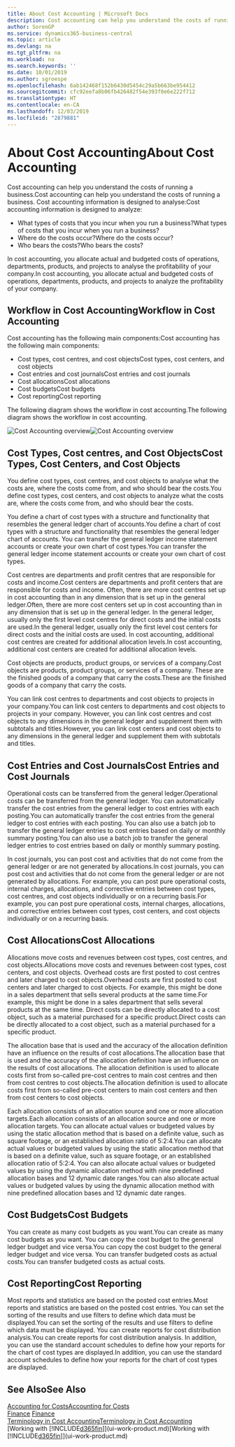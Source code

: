```yaml
---
title: About Cost Accounting | Microsoft Docs
description: Cost accounting can help you understand the costs of running a business.
author: SorenGP
ms.service: dynamics365-business-central
ms.topic: article
ms.devlang: na
ms.tgt_pltfrm: na
ms.workload: na
ms.search.keywords: ''
ms.date: 10/01/2019
ms.author: sgroespe
ms.openlocfilehash: 6ab142468f152b6430d5454c29a5b663be954412
ms.sourcegitcommit: cfc92eefa8b06fb426482f54e393f0e6e222f712
ms.translationtype: HT
ms.contentlocale: en-CA
ms.lasthandoff: 12/03/2019
ms.locfileid: "2879881"
---
```

# <a name="about-cost-accounting"></a><span data-ttu-id="03212-103">About Cost Accounting</span><span class="sxs-lookup"><span data-stu-id="03212-103">About Cost Accounting</span></span>
<span data-ttu-id="03212-104">Cost accounting can help you understand the costs of running a business.</span><span class="sxs-lookup"><span data-stu-id="03212-104">Cost accounting can help you understand the costs of running a business.</span></span> <span data-ttu-id="03212-105">Cost accounting information is designed to analyse:</span><span class="sxs-lookup"><span data-stu-id="03212-105">Cost accounting information is designed to analyze:</span></span>  

-   <span data-ttu-id="03212-106">What types of costs that you incur when you run a business?</span><span class="sxs-lookup"><span data-stu-id="03212-106">What types of costs that you incur when you run a business?</span></span>  
-   <span data-ttu-id="03212-107">Where do the costs occur?</span><span class="sxs-lookup"><span data-stu-id="03212-107">Where do the costs occur?</span></span>  
-   <span data-ttu-id="03212-108">Who bears the costs?</span><span class="sxs-lookup"><span data-stu-id="03212-108">Who bears the costs?</span></span>  

<span data-ttu-id="03212-109">In cost accounting, you allocate actual and budgeted costs of operations, departments, products, and projects to analyse the profitability of your company.</span><span class="sxs-lookup"><span data-stu-id="03212-109">In cost accounting, you allocate actual and budgeted costs of operations, departments, products, and projects to analyze the profitability of your company.</span></span>  

## <a name="workflow-in-cost-accounting"></a><span data-ttu-id="03212-110">Workflow in Cost Accounting</span><span class="sxs-lookup"><span data-stu-id="03212-110">Workflow in Cost Accounting</span></span>  
<span data-ttu-id="03212-111">Cost accounting has the following main components:</span><span class="sxs-lookup"><span data-stu-id="03212-111">Cost accounting has the following main components:</span></span>  

-   <span data-ttu-id="03212-112">Cost types, cost centres, and cost objects</span><span class="sxs-lookup"><span data-stu-id="03212-112">Cost types, cost centers, and cost objects</span></span>  
-   <span data-ttu-id="03212-113">Cost entries and cost journals</span><span class="sxs-lookup"><span data-stu-id="03212-113">Cost entries and cost journals</span></span>  
-   <span data-ttu-id="03212-114">Cost allocations</span><span class="sxs-lookup"><span data-stu-id="03212-114">Cost allocations</span></span>  
-   <span data-ttu-id="03212-115">Cost budgets</span><span class="sxs-lookup"><span data-stu-id="03212-115">Cost budgets</span></span>
-   <span data-ttu-id="03212-116">Cost reporting</span><span class="sxs-lookup"><span data-stu-id="03212-116">Cost reporting</span></span>  

<span data-ttu-id="03212-117">The following diagram shows the workflow in cost accounting.</span><span class="sxs-lookup"><span data-stu-id="03212-117">The following diagram shows the workflow in cost accounting.</span></span>  

<span data-ttu-id="03212-118">![Cost Accounting overview](media/costaccountingoverview.png "CostAccountingOverview")</span><span class="sxs-lookup"><span data-stu-id="03212-118">![Cost Accounting overview](media/costaccountingoverview.png "CostAccountingOverview")</span></span>  

## <a name="cost-types-cost-centers-and-cost-objects"></a><span data-ttu-id="03212-119">Cost Types, Cost centres, and Cost Objects</span><span class="sxs-lookup"><span data-stu-id="03212-119">Cost Types, Cost Centers, and Cost Objects</span></span>  
<span data-ttu-id="03212-120">You define cost types, cost centres, and cost objects to analyse what the costs are, where the costs come from, and who should bear the costs.</span><span class="sxs-lookup"><span data-stu-id="03212-120">You define cost types, cost centers, and cost objects to analyze what the costs are, where the costs come from, and who should bear the costs.</span></span>  

<span data-ttu-id="03212-121">You define a chart of cost types with a structure and functionality that resembles the general ledger chart of accounts.</span><span class="sxs-lookup"><span data-stu-id="03212-121">You define a chart of cost types with a structure and functionality that resembles the general ledger chart of accounts.</span></span> <span data-ttu-id="03212-122">You can transfer the general ledger income statement accounts or create your own chart of cost types.</span><span class="sxs-lookup"><span data-stu-id="03212-122">You can transfer the general ledger income statement accounts or create your own chart of cost types.</span></span>  

<span data-ttu-id="03212-123">Cost centres are departments and profit centres that are responsible for costs and income.</span><span class="sxs-lookup"><span data-stu-id="03212-123">Cost centers are departments and profit centers that are responsible for costs and income.</span></span> <span data-ttu-id="03212-124">Often, there are more cost centres set up in cost accounting than in any dimension that is set up in the general ledger.</span><span class="sxs-lookup"><span data-stu-id="03212-124">Often, there are more cost centers set up in cost accounting than in any dimension that is set up in the general ledger.</span></span> <span data-ttu-id="03212-125">In the general ledger, usually only the first level cost centres for direct costs and the initial costs are used.</span><span class="sxs-lookup"><span data-stu-id="03212-125">In the general ledger, usually only the first level cost centers for direct costs and the initial costs are used.</span></span> <span data-ttu-id="03212-126">In cost accounting, additional cost centres are created for additional allocation levels.</span><span class="sxs-lookup"><span data-stu-id="03212-126">In cost accounting, additional cost centers are created for additional allocation levels.</span></span>  

<span data-ttu-id="03212-127">Cost objects are products, product groups, or services of a company.</span><span class="sxs-lookup"><span data-stu-id="03212-127">Cost objects are products, product groups, or services of a company.</span></span> <span data-ttu-id="03212-128">These are the finished goods of a company that carry the costs.</span><span class="sxs-lookup"><span data-stu-id="03212-128">These are the finished goods of a company that carry the costs.</span></span>  

<span data-ttu-id="03212-129">You can link cost centres to departments and cost objects to projects in your company.</span><span class="sxs-lookup"><span data-stu-id="03212-129">You can link cost centers to departments and cost objects to projects in your company.</span></span> <span data-ttu-id="03212-130">However, you can link cost centres and cost objects to any dimensions in the general ledger and supplement them with subtotals and titles.</span><span class="sxs-lookup"><span data-stu-id="03212-130">However, you can link cost centers and cost objects to any dimensions in the general ledger and supplement them with subtotals and titles.</span></span>  

## <a name="cost-entries-and-cost-journals"></a><span data-ttu-id="03212-131">Cost Entries and Cost Journals</span><span class="sxs-lookup"><span data-stu-id="03212-131">Cost Entries and Cost Journals</span></span>  
<span data-ttu-id="03212-132">Operational costs can be transferred from the general ledger.</span><span class="sxs-lookup"><span data-stu-id="03212-132">Operational costs can be transferred from the general ledger.</span></span> <span data-ttu-id="03212-133">You can automatically transfer the cost entries from the general ledger to cost entries with each posting.</span><span class="sxs-lookup"><span data-stu-id="03212-133">You can automatically transfer the cost entries from the general ledger to cost entries with each posting.</span></span> <span data-ttu-id="03212-134">You can also use a batch job to transfer the general ledger entries to cost entries based on daily or monthly summary posting.</span><span class="sxs-lookup"><span data-stu-id="03212-134">You can also use a batch job to transfer the general ledger entries to cost entries based on daily or monthly summary posting.</span></span>  

<span data-ttu-id="03212-135">In cost journals, you can post cost and activities that do not come from the general ledger or are not generated by allocations.</span><span class="sxs-lookup"><span data-stu-id="03212-135">In cost journals, you can post cost and activities that do not come from the general ledger or are not generated by allocations.</span></span> <span data-ttu-id="03212-136">For example, you can post pure operational costs, internal charges, allocations, and corrective entries between cost types, cost centres, and cost objects individually or on a recurring basis.</span><span class="sxs-lookup"><span data-stu-id="03212-136">For example, you can post pure operational costs, internal charges, allocations, and corrective entries between cost types, cost centers, and cost objects individually or on a recurring basis.</span></span>  

## <a name="cost-allocations"></a><span data-ttu-id="03212-137">Cost Allocations</span><span class="sxs-lookup"><span data-stu-id="03212-137">Cost Allocations</span></span>  
<span data-ttu-id="03212-138">Allocations move costs and revenues between cost types, cost centres, and cost objects.</span><span class="sxs-lookup"><span data-stu-id="03212-138">Allocations move costs and revenues between cost types, cost centers, and cost objects.</span></span> <span data-ttu-id="03212-139">Overhead costs are first posted to cost centres and later charged to cost objects.</span><span class="sxs-lookup"><span data-stu-id="03212-139">Overhead costs are first posted to cost centers and later charged to cost objects.</span></span> <span data-ttu-id="03212-140">For example, this might be done in a sales department that sells several products at the same time.</span><span class="sxs-lookup"><span data-stu-id="03212-140">For example, this might be done in a sales department that sells several products at the same time.</span></span> <span data-ttu-id="03212-141">Direct costs can be directly allocated to a cost object, such as a material purchased for a specific product.</span><span class="sxs-lookup"><span data-stu-id="03212-141">Direct costs can be directly allocated to a cost object, such as a material purchased for a specific product.</span></span>  

<span data-ttu-id="03212-142">The allocation base that is used and the accuracy of the allocation definition have an influence on the results of cost allocations.</span><span class="sxs-lookup"><span data-stu-id="03212-142">The allocation base that is used and the accuracy of the allocation definition have an influence on the results of cost allocations.</span></span> <span data-ttu-id="03212-143">The allocation definition is used to allocate costs first from so-called pre-cost centres to main cost centres and then from cost centres to cost objects.</span><span class="sxs-lookup"><span data-stu-id="03212-143">The allocation definition is used to allocate costs first from so-called pre-cost centers to main cost centers and then from cost centers to cost objects.</span></span>  

<span data-ttu-id="03212-144">Each allocation consists of an allocation source and one or more allocation targets.</span><span class="sxs-lookup"><span data-stu-id="03212-144">Each allocation consists of an allocation source and one or more allocation targets.</span></span> <span data-ttu-id="03212-145">You can allocate actual values or budgeted values by using the static allocation method that is based on a definite value, such as square footage, or an established allocation ratio of 5:2:4.</span><span class="sxs-lookup"><span data-stu-id="03212-145">You can allocate actual values or budgeted values by using the static allocation method that is based on a definite value, such as square footage, or an established allocation ratio of 5:2:4.</span></span> <span data-ttu-id="03212-146">You can also allocate actual values or budgeted values by using the dynamic allocation method with nine predefined allocation bases and 12 dynamic date ranges.</span><span class="sxs-lookup"><span data-stu-id="03212-146">You can also allocate actual values or budgeted values by using the dynamic allocation method with nine predefined allocation bases and 12 dynamic date ranges.</span></span>  

## <a name="cost-budgets"></a><span data-ttu-id="03212-147">Cost Budgets</span><span class="sxs-lookup"><span data-stu-id="03212-147">Cost Budgets</span></span>  
<span data-ttu-id="03212-148">You can create as many cost budgets as you want.</span><span class="sxs-lookup"><span data-stu-id="03212-148">You can create as many cost budgets as you want.</span></span> <span data-ttu-id="03212-149">You can copy the cost budget to the general ledger budget and vice versa.</span><span class="sxs-lookup"><span data-stu-id="03212-149">You can copy the cost budget to the general ledger budget and vice versa.</span></span> <span data-ttu-id="03212-150">You can transfer budgeted costs as actual costs.</span><span class="sxs-lookup"><span data-stu-id="03212-150">You can transfer budgeted costs as actual costs.</span></span>  

## <a name="cost-reporting"></a><span data-ttu-id="03212-151">Cost Reporting</span><span class="sxs-lookup"><span data-stu-id="03212-151">Cost Reporting</span></span>  
<span data-ttu-id="03212-152">Most reports and statistics are based on the posted cost entries.</span><span class="sxs-lookup"><span data-stu-id="03212-152">Most reports and statistics are based on the posted cost entries.</span></span> <span data-ttu-id="03212-153">You can set the sorting of the results and use filters to define which data must be displayed.</span><span class="sxs-lookup"><span data-stu-id="03212-153">You can set the sorting of the results and use filters to define which data must be displayed.</span></span> <span data-ttu-id="03212-154">You can create reports for cost distribution analysis.</span><span class="sxs-lookup"><span data-stu-id="03212-154">You can create reports for cost distribution analysis.</span></span> <span data-ttu-id="03212-155">In addition, you can use the standard account schedules to define how your reports for the chart of cost types are displayed.</span><span class="sxs-lookup"><span data-stu-id="03212-155">In addition, you can use the standard account schedules to define how your reports for the chart of cost types are displayed.</span></span>  

## <a name="see-also"></a><span data-ttu-id="03212-156">See Also</span><span class="sxs-lookup"><span data-stu-id="03212-156">See Also</span></span>  
 [<span data-ttu-id="03212-157">Accounting for Costs</span><span class="sxs-lookup"><span data-stu-id="03212-157">Accounting for Costs</span></span>](finance-manage-cost-accounting.md)  
 <span data-ttu-id="03212-158">[Finance](finance.md) </span><span class="sxs-lookup"><span data-stu-id="03212-158">[Finance](finance.md) </span></span>  
 [<span data-ttu-id="03212-159">Terminology in Cost Accounting</span><span class="sxs-lookup"><span data-stu-id="03212-159">Terminology in Cost Accounting</span></span>](finance-terminology-in-cost-accounting.md)  
 <span data-ttu-id="03212-160">[Working with [!INCLUDE[d365fin](includes/d365fin_md.md)]](ui-work-product.md)</span><span class="sxs-lookup"><span data-stu-id="03212-160">[Working with [!INCLUDE[d365fin](includes/d365fin_md.md)]](ui-work-product.md)</span></span>

